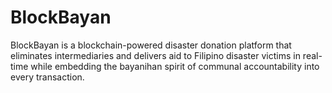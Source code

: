 # BlockBayan
BlockBayan is a blockchain-powered disaster donation platform that eliminates intermediaries and delivers aid to Filipino disaster victims in real-time while embedding the bayanihan spirit of communal accountability into every transaction.

